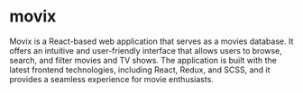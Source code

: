 # movix
Movix is a React-based web application that serves as a movies database. It offers an intuitive and user-friendly interface that allows users to browse, search, and filter movies and TV shows. The application is built with the latest frontend technologies, including React, Redux, and SCSS, and it provides a seamless experience for movie enthusiasts.